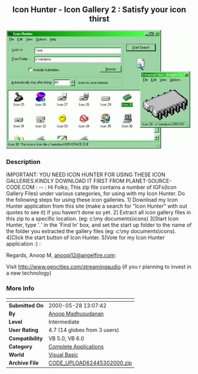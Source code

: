 ﻿<div align="center">

## Icon Hunter \- Icon Gallery 2 : Satisfy your icon thirst

<img src="PIC20005301743441297.gif">
</div>

### Description

IMPORTANT: YOU NEED ICON HUNTER FOR USING THESE ICON GALLERIES.KINDLY DOWNLOAD IT FIRST FROM PLANET-SOURCE-CODE.COM : -- : Hi Folks; This zip file contains a number of IGFs(Icon Gallery Files) under various categories, for using with my Icon Hunter. Do the following steps for using these icon galleries. 1] Download my Icon Hunter application from this site (make a search for "Icon Hunter" with out quotes to see it) if you haven't done so yet. 2] Extract all icon gallery files in this zip to a specific location. (eg: c:\my documents\icons) 3]Start Icon Hunter, type '*.*' in the 'Find In' box, and set the start up folder to the name of the folder you extracted the gallery files (eg: c:\my documents\icons). 4]Click the start button of Icon Hunter. 5]Vote for my Icon Hunter application :) :

Regards, Anoop M, anoopj12@angelfire.com:

Visit http://www.geocities.com/streamingaudio (if you r planning to invest in a new technology)
 
### More Info
 


<span>             |<span>
---                |---
**Submitted On**   |2000-05-28 13:07:42
**By**             |[Anoop Madhusudanan](https://github.com/Planet-Source-Code/PSCIndex/blob/master/ByAuthor/anoop-madhusudanan.md)
**Level**          |Intermediate
**User Rating**    |4.7 (14 globes from 3 users)
**Compatibility**  |VB 5\.0, VB 6\.0
**Category**       |[Complete Applications](https://github.com/Planet-Source-Code/PSCIndex/blob/master/ByCategory/complete-applications__1-27.md)
**World**          |[Visual Basic](https://github.com/Planet-Source-Code/PSCIndex/blob/master/ByWorld/visual-basic.md)
**Archive File**   |[CODE\_UPLOAD62445302000\.zip](https://github.com/Planet-Source-Code/anoop-madhusudanan-icon-hunter-icon-gallery-2-satisfy-your-icon-thirst__1-8474/archive/master.zip)








